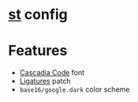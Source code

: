 [st](https://st.suckless.org/) config
=========

# Features
- [Cascadia Code](https://github.com/microsoft/cascadia-code) font
- [Ligatures](https://st.suckless.org/patches/ligatures/) patch
- `base16/google.dark` color scheme
